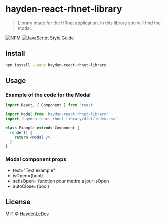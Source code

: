# hayden-react-rhnet-library

> Library made for the HRnet application. 
> In this library you will find the modal.

[![NPM](https://img.shields.io/npm/v/hayden-react-rhnet-library.svg)](https://www.npmjs.com/package/hayden-react-rhnet-library) [![JavaScript Style Guide](https://img.shields.io/badge/code_style-standard-brightgreen.svg)](https://standardjs.com)

## Install

```bash
npm install --save hayden-react-rhnet-library
```

## Usage


### Example of the code for the Modal
```jsx
import React, { Component } from 'react'

import Modal from 'hayden-react-rhnet-library'
import 'hayden-react-rhnet-library/dist/index.css'

class Example extends Component {
  render() {
    return <Modal />
  }
}
```
### Modal component props

- text="Text example" 
- isOpen={bool}
- setIsOpen= function pour mettre a jour isOpen
- autoClose={bool}


## License

MIT © [HaydenLeDev](https://github.com/HaydenLeDev)
